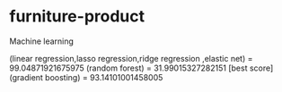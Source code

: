 # furniture-product
Machine learning 

(linear regression,lasso regression,ridge regression ,elastic net) = 99.04871921675975
(random forest) = 31.99015327282151  [best score]
(gradient boosting) = 93.14101001458005
